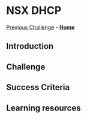 # NSX DHCP
[Previous Challenge](./14-AVS-Placement-Policy.md) - **[Home](../Readme.md)**

## Introduction

## Challenge 

## Success Criteria

## Learning resources